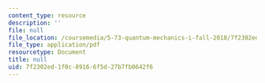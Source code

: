 ```yaml
---
content_type: resource
description: ''
file: null
file_location: /coursemedia/5-73-quantum-mechanics-i-fall-2018/7f2302ed1f0c89166f5d27b7fb0642f6_MIT5_73F18_Lec30.pdf
file_type: application/pdf
resourcetype: Document
title: null
uid: 7f2302ed-1f0c-8916-6f5d-27b7fb0642f6
---
```

